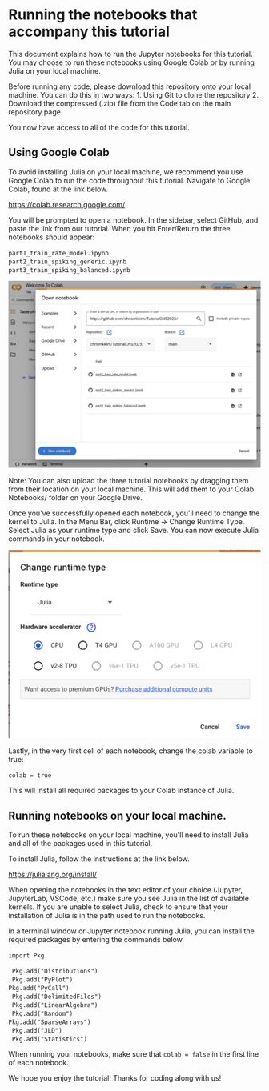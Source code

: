# Running the notebooks that accompany this tutorial

This document explains how to run the Jupyter notebooks for this tutorial. You may choose to run these notebooks using Google Colab or by running Julia on your local machine.

Before running any code, please download this repository onto your local machine. You can do this in two ways:
    1. Using Git to clone the repository 
    2. Download the compressed (.zip) file from the Code tab on the main repository page. 

You now have access to all of the code for this tutorial. 

## Using Google Colab

To avoid installing Julia on your local machine, we recommend you use Google Colab to run the code throughout this tutorial. Navigate to Google Colab, found at the link below. 

https://colab.research.google.com/

You will be prompted to open a notebook. In the sidebar, select GitHub, and paste the link from our tutorial. When you hit Enter/Return the three notebooks should appear: 

`part1_train_rate_model.ipynb`  
`part2_train_spiking_generic.ipynb`  
`part3_train_spiking_balanced.ipynb`  

![](figure/open_from_git.png)

Note: You can also upload the three tutorial notebooks by dragging them from their location on your local machine. This will add them to your Colab Notebooks/ folder on your Google Drive. 

Once you've successfully opened each notebook, you'll need to change the kernel to Julia. In the Menu Bar, click Runtime -> Change Runtime Type. Select Julia as your runtime type and click Save. You can now execute Julia commands in your notebook.

![](figure/runtime_type.png)

Lastly, in the very first cell of each notebook, change the colab variable to true:

`colab = true`

This will install all required packages to your Colab instance of Julia. 

## Running notebooks on your local machine. 

To run these notebooks on your local machine, you'll need to install Julia and all of the packages used in this tutorial.

To install Julia, follow the instructions at the link below. 

https://julialang.org/install/ 

When opening the notebooks in the text editor of your choice (Jupyter, JupyterLab, VSCode, etc.) make sure you see Julia in the list of available kernels. If you are unable to select Julia, check to ensure that your installation of Julia is in the path used to run the notebooks.  

In a terminal window or Jupyter notebook running Julia, you can install the required packages by entering the commands below.

  `import Pkg`  

 ` Pkg.add("Distributions")`  
 ` Pkg.add("PyPlot")`  
  `Pkg.add("PyCall")`  
 ` Pkg.add("DelimitedFiles")`  
 ` Pkg.add("LinearAlgebra")`  
 ` Pkg.add("Random")`  
  `Pkg.add("SparseArrays")`  
 ` Pkg.add("JLD")`  
 ` Pkg.add("Statistics")`  

When running your notebooks, make sure that `colab = false` in the first line of each notebook. 

We hope you enjoy the tutorial! Thanks for coding along with us! 